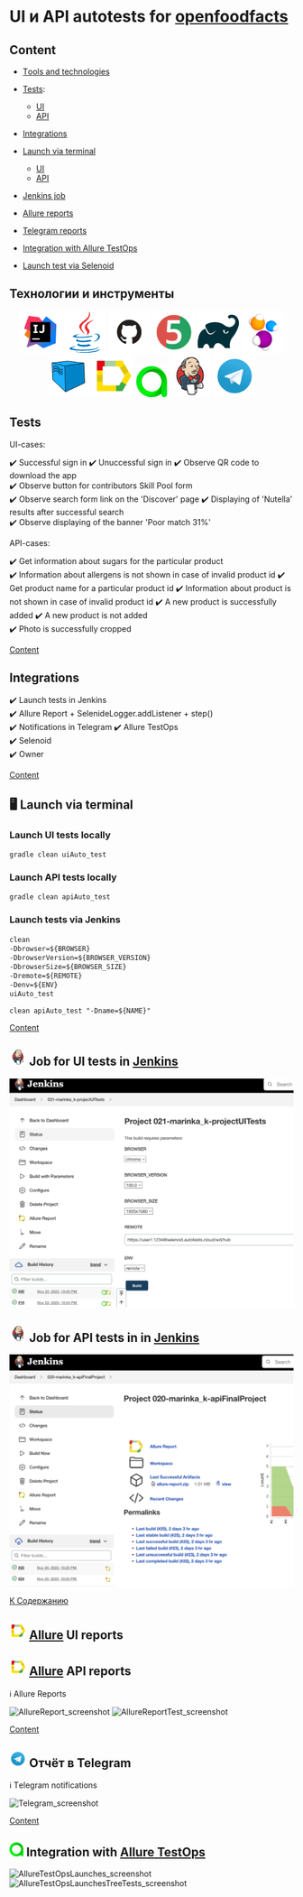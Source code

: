# UI и API autotests for [openfoodfacts](https://world.openfoodfacts.org/)


## <a id="list"></a> Content 

* <a href="#tools">Тools and technologies</a>

* <a href="#cases">Tests</a>:   
  - <a href="#cases-ui"> UI
  - <a href="#cases-api"> API

* <a href="#integrations">Integrations</a>

* <a href="#console">Launch via terminal</a>
  - <a href="#console-ui"> UI
  - <a href="#console-api"> API

* <a href="#jenkins">Jenkins job</a>

* <a href="#allure">Allure reports</a>

* <a href="#telegram">Telegram reports</a>

* <a href="#testops">Integration with Allure TestOps</a>

* <a href="#video">Launch test via Selenoid</a>


## <a id="tools"></a> Технологии и инструменты
<p align="center">
<a href="https://www.jetbrains.com/idea/"><img width="75" alt="IDEA" src="readme/icons/Intelij_IDEA.svg"></a>
<a href="https://www.java.com/"><img width="75" alt="JAVA" src="readme/icons/Java.svg"></a>
<a href="https://github.com/"><img width="75" alt="Github" src="readme/icons/GitHub.svg"></a>
<a href="https://junit.org/junit5/"><img width="75" alt="JUnit5" src="readme/icons/JUnit5.svg"></a>
<a href="https://gradle.org/"><img width="75" alt="Gradle" src="readme/icons/Gradle.svg"></a>
<a href="https://selenide.org/"><img width="75" alt="Selenide" src="readme/icons/Selenide.svg"></a>
<a href="https://aerokube.com/selenoid/"><img width="75" alt="Selenoid" src="readme/icons/Selenoid.svg"></a>
<a href="https://github.com/allure-framework/allure2"><img width="75" alt="Allure" src="readme/icons/Allure.svg"></a>
<a href="https://qameta.io"><img width="55" alt="TestOps" src="readme/icons/TestOpspng.png"></a>
<a href="https://www.jenkins.io/"><img width="75" alt="Jenkins" src="readme/icons/Jenkins.svg"></a>
<a href="https://telegram.org/"><img width="75" alt="Telegram" src="readme/icons/Telegram.svg"></a>
</p>


## <a id="cases"></a> Tests
<a id="cases-ui"></a>UI-cases:

:heavy_check_mark: Successful sign in
:heavy_check_mark: Unuccessful sign in
:heavy_check_mark: Observe QR code to download the app  
:heavy_check_mark: Observe button for contributors Skill Pool form  
:heavy_check_mark: Observe search form link on the 'Discover' page 
:heavy_check_mark: Displaying of 'Nutella' results after successful search  
:heavy_check_mark: Observe displaying of the banner 'Poor match 31%'  
  
<a id="cases-api"></a>API-cases:
  
:heavy_check_mark: Get information about sugars for the particular product  
:heavy_check_mark: Information about allergens is not shown in case of invalid product id
:heavy_check_mark: Get product name for a particular product id
:heavy_check_mark: Information about product is not shown in case of invalid product id 
:heavy_check_mark: A new product is successfully added 
:heavy_check_mark: A new product is not added  
:heavy_check_mark: Photo is successfully cropped  

<a href="#list">Content</a>

## 	<a id="integrations"></a> Integrations
:heavy_check_mark: Launch tests in Jenkins   
:heavy_check_mark: Allure Report + SelenideLogger.addListener + step()   
:heavy_check_mark: Notifications in Telegram 
:heavy_check_mark: Allure TestOps    
:heavy_check_mark: Selenoid   
:heavy_check_mark: Owner   

<a href="#list">Content</a>

## :desktop_computer: <a id="console"></a> Launch via terminal
  
### <a id="console-ui"></a>Launch UI tests locally

```
gradle clean uiAuto_test
```

### <a id="console-api"></a>Launch API tests locally

```
gradle clean apiAuto_test
```
  
### Launch tests via Jenkins

```
clean
-Dbrowser=${BROWSER}
-DbrowserVersion=${BROWSER_VERSION}
-DbrowserSize=${BROWSER_SIZE}
-Dremote=${REMOTE}
-Denv=${ENV}
uiAuto_test
```

```
clean apiAuto_test "-Dname=${NAME}"
```


<a href="#list">Content</a>

## <a id="jenkins"></a> <img width="30" alt="Jenkins" src="readme/icons/Jenkins_ico.svg"> Job for UI tests in [Jenkins](https://jenkins.autotests.cloud/job/021-marinka_k-projectUITests/)

<img alt="Jenkins_screenshot_ui" src="readme/screenshots/Jenkins_ui.PNG">

## <a id="jenkins"></a> <img width="30" alt="Jenkins" src="readme/icons/Jenkins_ico.svg"> Job for API tests in in [Jenkins](https://jenkins.autotests.cloud/job/020-marinka_k-apiFinalProject/)

<img alt="Jenkins_screenshot_api" src="readme/screenshots/Jenkins_api.PNG">

<a href="#list">К Содержанию</a>

## <a id="allure"></a> <img width="30" alt="Allure" src="readme/icons/Allure_ico.svg"> [Allure](https://jenkins.autotests.cloud/job/021-marinka_k-projectUITests/20/allure/) UI reports
## <a id="allure"></a> <img width="30" alt="Allure" src="readme/icons/Allure_ico.svg"> [Allure](https://jenkins.autotests.cloud/job/020-marinka_k-apiFinalProject/25/allure/) API reports

:information_source: Allure Reports   

<img alt="AllureReport_screenshot" src="readme/screenshots/AllureReport.PNG">
<img alt="AllureReportTest_screenshot" src="readme/screenshots/AllureReportTest.PNG">

<a href="#list">Content</a>

## <a id="telegram"></a> <img width="30" alt="Telegram" src="readme/icons/Telegram_ico.svg"> Отчёт в Telegram
:information_source: Тelegram notifications

<img alt="Telegram_screenshot" src="readme/screenshots/Telegram.PNG">

<a href="#list">Content</a>

## <a id="testops"> <img width="25" alt="TestOps" src="readme/icons/TestOpspng.png"> Integration with [Allure TestOps](https://allure.autotests.cloud/project/3840/test-cases/27753?treeId=0)
  
<img alt="AllureTestOpsLaunches_screenshot" src="readme/screenshots/AllureTestOpsLaunches.PNG">
<img alt="AllureTestOpsLaunchesTreeTests_screenshot" src="readme/screenshots/AllureTestOpsLaunchesTreeTests.PNG">
